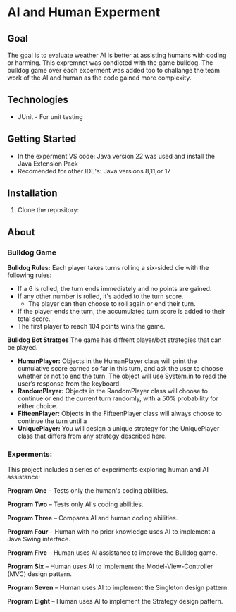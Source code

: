 # AI and Human Experment 

## Goal
The goal is to evaluate weather AI is better at assisting humans with coding or harming. This expremnet was condicted with the game bulldog. The bulldog game over each experment was added too to challange the team work of the AI and human as the code gained more complexity.  

## Technologies
- JUnit - For unit testing 

## Getting Started
- In the experment VS code: Java version 22 was used and install the Java Extension Pack
- Recomended for other IDE's: Java versions 8,11,or 17

## Installation
1. Clone the repository:

## About
### Bulldog Game
**Bulldog Rules:**
Each player takes turns rolling a six-sided die with the following rules:

- If a 6 is rolled, the turn ends immediately and no points are gained.
- If any other number is rolled, it's added to the turn score.
  - The player can then choose to roll again or end their turn.
- If the player ends the turn, the accumulated turn score is added to their total score.
- The first player to reach 104 points wins the game.

**Bulldog Bot Stratges**
The game has diffrent player/bot strategies that can be played.
- **HumanPlayer:**
Objects in the HumanPlayer class will print the cumulative score earned so far in this
turn, and ask the user to choose whether or not to end the turn. The object will use
System.in to read the user’s response from the keyboard.
- **RandomPlayer:**
Objects in the RandomPlayer class will choose to continue or end the current turn
randomly, with a 50% probability for either choice.
- **FifteenPlayer:**
Objects in the FifteenPlayer class will always choose to continue the turn until a
- **UniquePlayer:**
You will design a unique strategy for the UniquePlayer class that differs from any
strategy described here.

### Experments:
This project includes a series of experiments exploring human and AI assistance:

**Program One** – Tests only the human's coding abilities.

**Program Two** – Tests only AI's coding abilities.

**Program Three** – Compares AI and human coding abilities.

**Program Four** – Human with no prior knowledge uses AI to implement a Java Swing interface.

**Program Five** – Human uses AI assistance to improve the Bulldog game.

**Program Six** – Human uses AI to implement the Model-View-Controller (MVC) design pattern.

**Program Seven** – Human uses AI to implement the Singleton design pattern.

**Program Eight** – Human uses AI to implement the Strategy design pattern.
